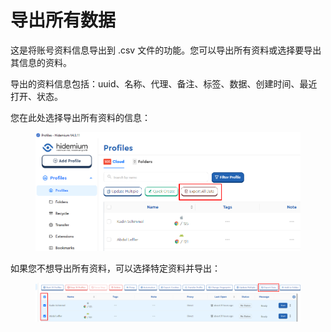 # 导出所有数据

这是将账号资料信息导出到 .csv 文件的功能。您可以导出所有资料或选择要导出其信息的资料。

导出的资料信息包括：uuid、名称、代理、备注、标签、数据、创建时间、最近打开、状态。

您在此处选择导出所有资料的信息：&#x20;

<figure><img src="../../.gitbook/assets/image (1) (1) (1) (1) (1) (1) (1) (1) (1).png" alt=""><figcaption></figcaption></figure>

如果您不想导出所有资料，可以选择特定资料并导出：

<figure><img src="../../.gitbook/assets/image (2) (1) (1) (1) (1) (1).png" alt=""><figcaption></figcaption></figure>
